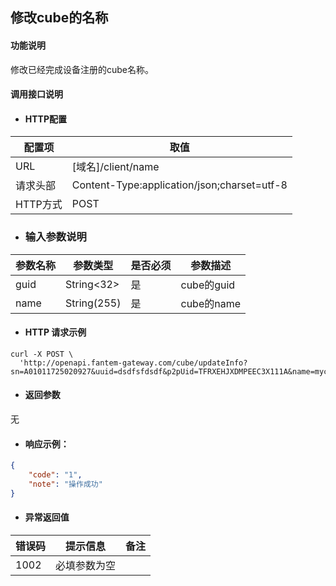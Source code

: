 ## 修改cube的名称

#### 功能说明

修改已经完成设备注册的cube名称。

#### 调用接口说明

* #### HTTP配置

| 配置项 | 取值 |
| --- | --- |
| URL | \[域名\]/client/name |
| 请求头部 | Content-Type:application/json;charset=utf-8 |
| HTTP方式 | POST |

* ### 输入参数说明

| 参数名称 | 参数类型 | 是否必须 | 参数描述 |
| --- | --- | --- | --- |
| guid | String&lt;32&gt; | 是 | cube的guid |
| name | String\(255\) | 是 | cube的name |

* #### HTTP 请求示例

```
curl -X POST \
  'http://openapi.fantem-gateway.com/cube/updateInfo?sn=A01011725020927&uuid=dsdfsfdsdf&p2pUid=TFRXEHJXDMPEEC3X111A&name=mycube'
```

* #### 返回参数

无

* #### 响应示例：

```json
{
    "code": "1",
    "note": "操作成功"
}
```

* #### 异常返回值

| 错误码 | 提示信息 | 备注 |
| --- | --- | --- |
| 1002 | 必填参数为空 |  |



